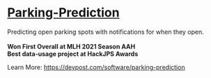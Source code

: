 # <a href="https://innovate-parking.web.app" target="_blank">Parking-Prediction<a/>
Predicting open parking spots with notifications for when they open. 
<br/>
<br/>
<b>Won First Overall at MLH 2021 Season AAH
<br/>
Best data-usage project at HackJPS Awards</b>

Learn More: https://devpost.com/software/parking-prediction
